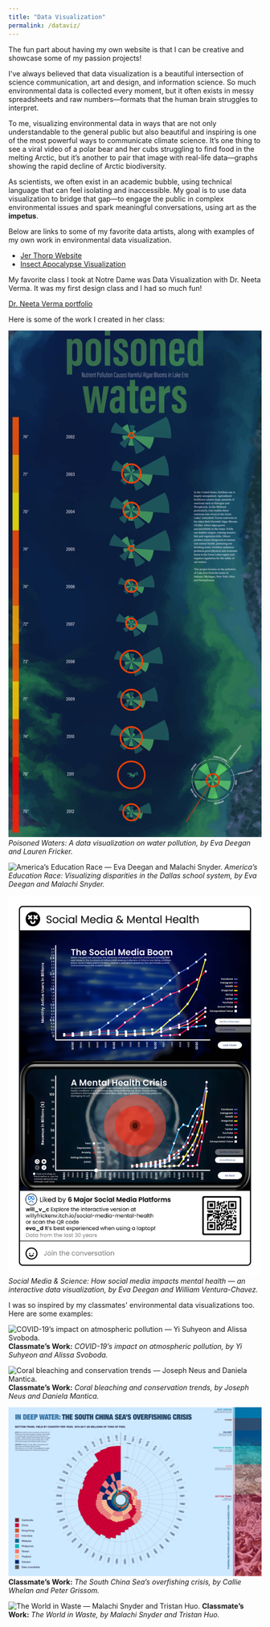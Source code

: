 ```yaml
---
title: "Data Visualization"
permalink: /dataviz/
---
```


The fun part about having my own website is that I can be creative and showcase some of my passion projects!

I've always believed that data visualization is a beautiful intersection of science communication, art and design, and information science. So much environmental data is collected every moment, but it often exists in messy spreadsheets and raw numbers—formats that the human brain struggles to interpret.

To me, visualizing environmental data in ways that are not only understandable to the general public but also beautiful and inspiring is one of the most powerful ways to communicate climate science. It’s one thing to see a viral video of a polar bear and her cubs struggling to find food in the melting Arctic, but it’s another to pair that image with real-life data—graphs showing the rapid decline of Arctic biodiversity.

As scientists, we often exist in an academic bubble, using technical language that can feel isolating and inaccessible. My goal is to use data visualization to bridge that gap—to engage the public in complex environmental issues and spark meaningful conversations, using art as the **impetus**.

Below are links to some of my favorite data artists, along with examples of my own work in environmental data visualization.

- [Jer Thorp Website](https://www.jerthorp.me/)
- [Insect Apocalypse Visualization](https://www.reuters.com/graphics/GLOBAL-ENVIRONMENT/INSECT-APOCALYPSE/egpbykdxjvq/)

My favorite class I took at Notre Dame was Data Visualization with Dr. Neeta Verma. It was my first design class and I had so much fun!

[Dr. Neeta Verma portfolio](https://www.designv.us/work)

Here is some of the work I created in her class:

![Poisoned Waters — Eva Deegan and Lauren Fricker.](../../static/img/dataviz/ASSIGN2_DeegE_FrickL.jpg)
_Poisoned Waters: A data visualization on water pollution, by Eva Deegan and Lauren Fricker._

![America’s Education Race — Eva Deegan and Malachi Snyder.](<../../static/img/dataviz/ASSIGN1_DeeE_SnyM (1)_Page_1.jpg>)
_America’s Education Race: Visualizing disparities in the Dallas school system, by Eva Deegan and Malachi Snyder._

![Social Media & Science — Eva Deegan and William Ventura-Chavez.](../../static/img/dataviz/Poster_v3.jpg)
_Social Media & Science: How social media impacts mental health — an interactive data visualization, by Eva Deegan and William Ventura-Chavez._

I was so inspired by my classmates' environmental data visualizations too. Here are some examples:

![COVID-19’s impact on atmospheric pollution — Yi Suhyeon and Alissa Svoboda.](../../static/img/dataviz/Project2final.jpg)
**Classmate’s Work:** _COVID-19’s impact on atmospheric pollution, by Yi Suhyeon and Alissa Svoboda._

![Coral bleaching and conservation trends — Joseph Neus and Daniela Mantica.](../../static/img/dataviz/CoralDataViz.jpg)
**Classmate’s Work:** _Coral bleaching and conservation trends, by Joseph Neus and Daniela Mantica._

![The South China Sea’s overfishing crisis — Callie Whelan and Peter Grissom.](../../static/img/dataviz/ASSIGN2_GrisP_WhelC.jpg)
**Classmate’s Work:** _The South China Sea’s overfishing crisis, by Callie Whelan and Peter Grissom._

![The World in Waste — Malachi Snyder and Tristan Huo.](../../static/img/dataviz/ASSIGN2_HuoT_SnydM.jpg)
**Classmate’s Work:** _The World in Waste, by Malachi Snyder and Tristan Huo._

